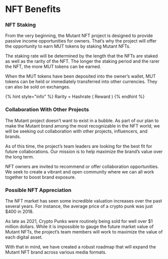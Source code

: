 # NFT Benefits

### NFT Staking&#x20;

From the very beginning, the Mutant NFT project is designed to provide passive income opportunities for owners. That’s why the project will offer the opportunity to earn MUT tokens by staking Mutant NFTs.&#x20;

The staking rate will be determined by the length that the NFTs are staked as well as the rarity of the NFT. The longer the staking period and the rarer the NFT, the more MUT tokens can be earned.

When the MUT tokens have been deposited into the owner’s wallet, MUT tokens can be held or immediately transferred into other currencies. They can also be sold on exchanges.

{% hint style="info" %}
Rarity = Hashrate ( Reward )
{% endhint %}

### Collaboration With Other Projects&#x20;

The Mutant project doesn’t want to exist in a bubble. As part of our plan to make the Mutant brand among the most recognizable in the NFT world, we will be seeking out collaboration with other projects, influencers, and brands.&#x20;

As of this time, the project’s team leaders are looking for the best fit for future collaborations. Our mission is to help maximize the brand’s value over the long term.

NFT owners are invited to recommend or offer collaboration opportunities. We seek to create a vibrant and open community where we can all work together to boost brand exposure.&#x20;



### Possible NFT Appreciation&#x20;

The NFT market has seen some incredible valuation increases over the past several years. For instance, the average price of a crypto punk was just $400 in 2018.&#x20;

As late as 2021, Crypto Punks were routinely being sold for well over $1 million dollars. While it is impossible to gauge the future market value of Mutant NFTs, the project’s team members will work to maximize the value of each digital asset.

With that in mind, we have created a robust roadmap that will expand the Mutant NFT brand across various media formats.

